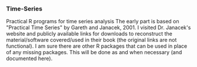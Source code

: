### Time-Series
Practical R programs for time series analysis
The early part is based on "Practical Time Series" by Gareth and Janacek, 2001. I visited Dr. Janacek's website and publicly available links for downloads to reconstruct the material/software covered/used in their book (the original links are not functional). I am sure there are other R packages that can be used in place of any missing packages. This will be done as and when necessary (and documented here).

